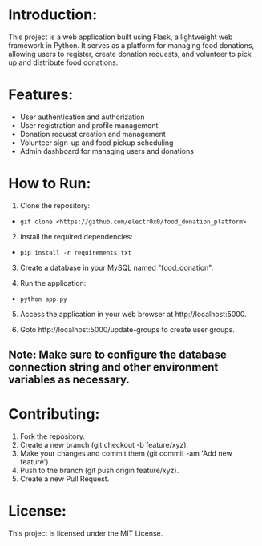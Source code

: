 # Introduction:

This project is a web application built using Flask, a lightweight web framework in Python. It serves as a platform for managing food donations, allowing users to register, create donation requests, and volunteer to pick up and distribute food donations.

# Features:

- User authentication and authorization
- User registration and profile management
- Donation request creation and management
- Volunteer sign-up and food pickup scheduling
- Admin dashboard for managing users and donations


# How to Run:

1. Clone the repository:

- `git clone <https://github.com/electr0x0/food_donation_platform>`

2. Install the required dependencies:

- `pip install -r requirements.txt`

3. Create a database in your MySQL named "food_donation".

4. Run the application:

- `python app.py`

5. Access the application in your web browser at http://localhost:5000.

6. Goto http://localhost:5000/update-groups to create user groups.

## Note: Make sure to configure the database connection string and other environment variables as necessary.

# Contributing:

1. Fork the repository.
2. Create a new branch (git checkout -b feature/xyz).
3. Make your changes and commit them (git commit -am 'Add new feature').
4. Push to the branch (git push origin feature/xyz).
5. Create a new Pull Request.

# License:

This project is licensed under the MIT License.